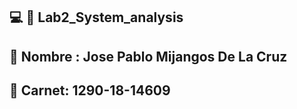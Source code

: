 
## 💻 🚀 Lab2_System_analysis



## 💬 Nombre : Jose Pablo Mijangos De La Cruz 

## 💬 Carnet: 1290-18-14609




